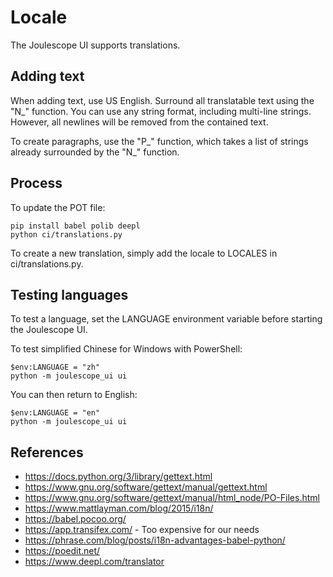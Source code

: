 
# Locale

The Joulescope UI supports translations.


## Adding text

When adding text, use US English.  Surround all translatable text using
the "N_" function.  You can use any string format, including multi-line
strings.  However, all newlines will be removed from the contained text.

To create paragraphs, use the "P_" function, which takes a list of
strings already surrounded by the "N_" function.   


## Process

To update the POT file:

```
pip install babel polib deepl
python ci/translations.py
```

To create a new translation, simply add the locale to 
LOCALES in ci/translations.py.


## Testing languages

To test a language, set the LANGUAGE environment variable before
starting the Joulescope UI.

To test simplified Chinese for Windows with PowerShell:

```
$env:LANGUAGE = "zh"
python -m joulescope_ui ui
```

You can then return to English:
```
$env:LANGUAGE = "en"
python -m joulescope_ui ui
```


## References

* https://docs.python.org/3/library/gettext.html
* https://www.gnu.org/software/gettext/manual/gettext.html
* https://www.gnu.org/software/gettext/manual/html_node/PO-Files.html
* https://www.mattlayman.com/blog/2015/i18n/
* https://babel.pocoo.org/
* https://app.transifex.com/ - Too expensive for our needs
* https://phrase.com/blog/posts/i18n-advantages-babel-python/
* https://poedit.net/
* https://www.deepl.com/translator
